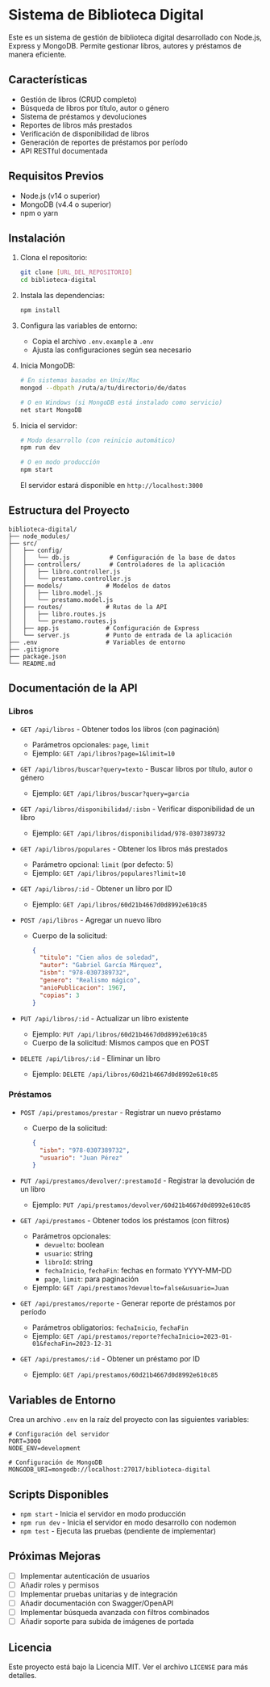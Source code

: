 # Sistema de Biblioteca Digital

Este es un sistema de gestión de biblioteca digital desarrollado con Node.js, Express y MongoDB. Permite gestionar libros, autores y préstamos de manera eficiente.

## Características

- Gestión de libros (CRUD completo)
- Búsqueda de libros por título, autor o género
- Sistema de préstamos y devoluciones
- Reportes de libros más prestados
- Verificación de disponibilidad de libros
- Generación de reportes de préstamos por período
- API RESTful documentada

## Requisitos Previos

- Node.js (v14 o superior)
- MongoDB (v4.4 o superior)
- npm o yarn

## Instalación

1. Clona el repositorio:
   ```bash
   git clone [URL_DEL_REPOSITORIO]
   cd biblioteca-digital
   ```

2. Instala las dependencias:
   ```bash
   npm install
   ```

3. Configura las variables de entorno:
   - Copia el archivo `.env.example` a `.env`
   - Ajusta las configuraciones según sea necesario

4. Inicia MongoDB:
   ```bash
   # En sistemas basados en Unix/Mac
   mongod --dbpath /ruta/a/tu/directorio/de/datos
   
   # O en Windows (si MongoDB está instalado como servicio)
   net start MongoDB
   ```

5. Inicia el servidor:
   ```bash
   # Modo desarrollo (con reinicio automático)
   npm run dev
   
   # O en modo producción
   npm start
   ```

   El servidor estará disponible en `http://localhost:3000`

## Estructura del Proyecto

```
biblioteca-digital/
├── node_modules/
├── src/
│   ├── config/
│   │   └── db.js           # Configuración de la base de datos
│   ├── controllers/        # Controladores de la aplicación
│   │   ├── libro.controller.js
│   │   └── prestamo.controller.js
│   ├── models/            # Modelos de datos
│   │   ├── libro.model.js
│   │   └── prestamo.model.js
│   ├── routes/            # Rutas de la API
│   │   ├── libro.routes.js
│   │   └── prestamo.routes.js
│   ├── app.js             # Configuración de Express
│   └── server.js          # Punto de entrada de la aplicación
├── .env                   # Variables de entorno
├── .gitignore
├── package.json
└── README.md
```

## Documentación de la API

### Libros

- `GET /api/libros` - Obtener todos los libros (con paginación)
  - Parámetros opcionales: `page`, `limit`
  - Ejemplo: `GET /api/libros?page=1&limit=10`

- `GET /api/libros/buscar?query=texto` - Buscar libros por título, autor o género
  - Ejemplo: `GET /api/libros/buscar?query=garcia`

- `GET /api/libros/disponibilidad/:isbn` - Verificar disponibilidad de un libro
  - Ejemplo: `GET /api/libros/disponibilidad/978-0307389732`

- `GET /api/libros/populares` - Obtener los libros más prestados
  - Parámetro opcional: `limit` (por defecto: 5)
  - Ejemplo: `GET /api/libros/populares?limit=10`

- `GET /api/libros/:id` - Obtener un libro por ID
  - Ejemplo: `GET /api/libros/60d21b4667d0d8992e610c85`

- `POST /api/libros` - Agregar un nuevo libro
  - Cuerpo de la solicitud:
    ```json
    {
      "titulo": "Cien años de soledad",
      "autor": "Gabriel García Márquez",
      "isbn": "978-0307389732",
      "genero": "Realismo mágico",
      "anioPublicacion": 1967,
      "copias": 3
    }
    ```

- `PUT /api/libros/:id` - Actualizar un libro existente
  - Ejemplo: `PUT /api/libros/60d21b4667d0d8992e610c85`
  - Cuerpo de la solicitud: Mismos campos que en POST

- `DELETE /api/libros/:id` - Eliminar un libro
  - Ejemplo: `DELETE /api/libros/60d21b4667d0d8992e610c85`

### Préstamos

- `POST /api/prestamos/prestar` - Registrar un nuevo préstamo
  - Cuerpo de la solicitud:
    ```json
    {
      "isbn": "978-0307389732",
      "usuario": "Juan Pérez"
    }
    ```

- `PUT /api/prestamos/devolver/:prestamoId` - Registrar la devolución de un libro
  - Ejemplo: `PUT /api/prestamos/devolver/60d21b4667d0d8992e610c85`

- `GET /api/prestamos` - Obtener todos los préstamos (con filtros)
  - Parámetros opcionales:
    - `devuelto`: boolean
    - `usuario`: string
    - `libroId`: string
    - `fechaInicio`, `fechaFin`: fechas en formato YYYY-MM-DD
    - `page`, `limit`: para paginación
  - Ejemplo: `GET /api/prestamos?devuelto=false&usuario=Juan`

- `GET /api/prestamos/reporte` - Generar reporte de préstamos por período
  - Parámetros obligatorios: `fechaInicio`, `fechaFin`
  - Ejemplo: `GET /api/prestamos/reporte?fechaInicio=2023-01-01&fechaFin=2023-12-31`

- `GET /api/prestamos/:id` - Obtener un préstamo por ID
  - Ejemplo: `GET /api/prestamos/60d21b4667d0d8992e610c85`

## Variables de Entorno

Crea un archivo `.env` en la raíz del proyecto con las siguientes variables:

```
# Configuración del servidor
PORT=3000
NODE_ENV=development

# Configuración de MongoDB
MONGODB_URI=mongodb://localhost:27017/biblioteca-digital
```

## Scripts Disponibles

- `npm start` - Inicia el servidor en modo producción
- `npm run dev` - Inicia el servidor en modo desarrollo con nodemon
- `npm test` - Ejecuta las pruebas (pendiente de implementar)

## Próximas Mejoras

- [ ] Implementar autenticación de usuarios
- [ ] Añadir roles y permisos
- [ ] Implementar pruebas unitarias y de integración
- [ ] Añadir documentación con Swagger/OpenAPI
- [ ] Implementar búsqueda avanzada con filtros combinados
- [ ] Añadir soporte para subida de imágenes de portada

## Licencia

Este proyecto está bajo la Licencia MIT. Ver el archivo `LICENSE` para más detalles.
